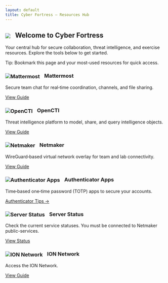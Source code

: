 ```yaml
---
layout: default
title: Cyber Fortress — Resources Hub
---
```


<div class="card">
  <h2><img src="https://img.icons8.com/ios-filled/50/50c878/security-checked.png" style="vertical-align:middle;margin-right:10px;"> Welcome to <strong>Cyber Fortress</strong></h2>
  <p>Your central hub for secure collaboration, threat intelligence, and exercise resources. Explore the tools below to get started.</p>
  <p class="note">Tip: Bookmark this page and your most-used resources for quick access.</p>
</div>

<div class="grid cols-2">
  <div class="card">
    <h3>
      <img src="https://img.icons8.com/ios-filled/40/7cc5ff/chat.png" alt="Mattermost" style="vertical-align:middle;margin-right:10px;">
      Mattermost
    </h3>
    <p>Secure team chat for real‑time coordination, channels, and file sharing.</p>
    <a class="btn" href="{{ '/resources/mattermost/' | relative_url }}">View Guide</a>
  </div>
  <div class="card">
    <h3>
      <img src="https://img.icons8.com/ios-filled/40/50c878/graph.png" alt="OpenCTI" style="vertical-align:middle;margin-right:10px;">
      OpenCTI
    </h3>
    <p>Threat intelligence platform to model, share, and query intelligence objects.</p>
    <a class="btn" href="{{ '/resources/opencti/' | relative_url }}">View Guide</a>
  </div>
  <div class="card">
    <h3>
      <img src="https://img.icons8.com/ios-filled/40/7cc5ff/network.png" alt="Netmaker" style="vertical-align:middle;margin-right:10px;">
      Netmaker
    </h3>
    <p>WireGuard‑based virtual network overlay for team and lab connectivity.</p>
    <a class="btn" href="{{ '/resources/netmaker/' | relative_url }}">View Guide</a>
  </div>
  <div class="card">
    <h3>
      <img src="https://img.icons8.com/ios-filled/40/50c878/lock-2.png" alt="Authenticator Apps" style="vertical-align:middle;margin-right:10px;">
      Authenticator Apps
    </h3>
    <p>Time‑based one‑time password (TOTP) apps to secure your accounts.</p>
    <a class="btn" href="{{ '/resources/authenticators/' | relative_url }}">Authenticator Tips →</a>
  </div>
  <div class="card">
    <h3>
      <img src="https://img.icons8.com/ios-filled/40/ffb300/server.png" alt="Server Status" style="vertical-align:middle;margin-right:10px;">
      Server Status
    </h3>
    <p>Check the current service statuses. You must be connected to Netmaker public-services.</p>
    <a class="btn" href="{{ '/resources/status/' | relative_url }}">View Status</a>
    <div>
  <div>
  <div class="card">
    <h3>
      <img src="https://img.icons8.com/ios-filled/40/7cc5ff/cloud-network.png" alt="ION Network" style="vertical-align:middle;margin-right:10px;">
      ION Network
    </h3>
    <p>Access the ION Network.</p>
    <a class="btn" href="{{ '/resources/ion/' | relative_url }}">View Guide</a>
  </div>

<!--
<div class="card">
  <h3>Day‑of Quick Links</h3>
  <ul>
    <li><strong>Exercise Portal:</strong> <code>https://&lt;your-portal-domain&gt;/</code></li>
    <li><strong>Mattermost:</strong> <code>https://&lt;mattermost-host&gt;/</code></li>
    <li><strong>OpenCTI:</strong> <code>https://&lt;opencti-host&gt;/</code></li>
    <li><strong>Netmaker Dashboard:</strong> <code>https://&lt;netmaker-host&gt;/</code></li>
  </ul>
  <p class="note">Replace the placeholders above with your actual domains prior to the event.</p>
</div>
-->
